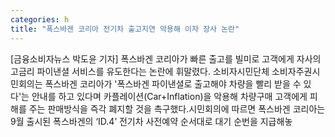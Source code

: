 ```yaml
---
categories: h
title: "폭스바겐 코리아 전기차 출고지연 악용해 이자 장사 논란"
---
```

[금융소비자뉴스 박도윤 기자] 폭스바겐 코리아가 빠른 출고를 빌미로 고객에게 자사의 고금리 파이낸셜 서비스를 유도한다는 논란에 휘말렸다. 소비자시민단체 소비자주권시민회의는 폭스바겐 코리아가 &#39;폭스바겐 파이낸셜로 출고해야 차량을 빨리 받을 수 있다&#39;는 안내를 하고 있다며 카플레이션(Car+Inflation)을 악용해 차량구매 고객에게 피해를 주는 판매방식을 즉각 폐지할 것을 촉구했다.시민회의에 따르면 폭스바겐 코리아는 9월 출시된 폭스바겐의 &lsquo;ID.4&rsquo; 전기차 사전예약 순서대로 대기 순번을 지급해놓